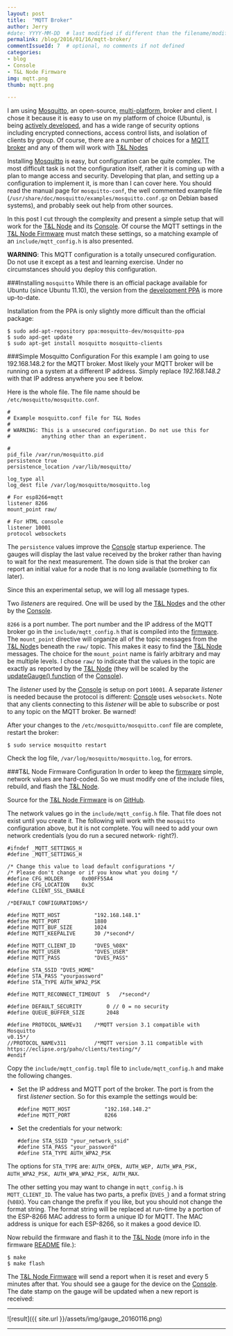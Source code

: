 ```yaml
---
layout: post
title:  "MQTT Broker"
author: Jerry
#date: YYYY-MM-DD  # last modified if different than the filename/modification time
permalink: /blog/2016/01/16/mqtt-broker/
commentIssueId: 7  # optional, no comments if not defined
categories:
- blog
- Console
- T&L Node Firmware
img: mqtt.png
thumb: mqtt.png

---
```

I am using
[Mosquitto](http://mosquitto.org/),
an open-source,
[multi-platform](http://mosquitto.org/download/), broker and client.
I chose it because it is easy to use on my platform of choice (Ubuntu),
is being [actively developed](http://www.eclipse.org/mosquitto/), and
has a wide range of security options including encrypted connections,
access control lists, and isolation of clients by group.  Of course,
there are a number of choices for a
[MQTT broker](https://github.com/mqtt/mqtt.github.io/wiki/servers) and
any of them will work with [T&L Nodes][tlnode]

Installing 
[Mosquitto](http://mosquitto.org/) is easy, but configuration can be quite
complex. The most difficult task is not the configuration itself, rather
it is coming up with a plan to mange
access and security. Developing that plan, and setting up a
configuration to implement it, is more than I can cover here. 
You should read the manual page for
`mosquitto-conf`, the well commented example file
(`/usr/share/doc/mosquitto/examples/mosquitto.conf.gz` on Debian
based systems), and probably seek out help from other sources.

In this post I cut through the complexity and present a
simple setup that will work for the
[T&L Node][tlnode] and its
[Console][console]. Of course the MQTT settings in the
[T&L Node Firmware][fw] must match these settings, so a
matching example of an `include/mqtt_config.h` is also presented.

__WARNING__: This MQTT configuration is a totally unsecured
configuration. Do not use it except as a test and learning exercise.
Under no circumstances should you deploy this configuration. 

<!--more-->

###Installing `mosquitto`
While there is an official package available for Ubuntu (since Ubuntu
11.10), the version from the
[development PPA](https://launchpad.net/~mosquitto-dev/+archive/ubuntu/mosquitto-ppa)
is more up-to-date.

Installation from the PPA is only slightly more difficult than the
official package:

    $ sudo add-apt-repository ppa:mosquitto-dev/mosquitto-ppa
    $ sudo apd-get update
    $ sudo apt-get install mosquitto mosquitto-clients

###Simple Mosquitto Configuration
For this example I am going to use 192.168.148.2 for the MQTT broker.
Most likely your MQTT broker will be running on a system at a different
IP address. Simply replace _192.168.148.2_ with that IP address anywhere
you see it below.

Here is the whole file. The file name should be
`/etc/mosquitto/mosquitto.conf`.

    # 
    # Example mosquitto.conf file for T&L Nodes
    #
    # WARNING: This is a unsecured configuration. Do not use this for
    #          anything other than an experiment.

    # 
    pid_file /var/run/mosquitto.pid
    persistence true
    persistence_location /var/lib/mosquitto/

    log_type all
    log_dest file /var/log/mosquitto/mosquitto.log

    # For esp8266+mqtt
    listener 8266
    mount_point raw/

    # For HTML console
    listener 10001
    protocol websockets

The `persistence` values improve the [Console][console] startup
experience. The gauges will display the last value received by the
broker rather than having to wait for the next measurement. The
down side is that the broker can report an initial value for a node that
is no long available (something to fix later).

Since this an experimental setup, we will log all message types.

Two _listeners_ are required. One will be used by the [T&L Node][tlnode]s
and the other by the [Console][console].

`8266` is a port number. The port number and the  IP address of the MQTT
broker go in the `include/mqtt_config.h` that is compiled into the
[firmware][fw].  The `mount_point` directive will organize all of the
topic messages from the [T&L Node][tlnode]s beneath the `raw/` topic.
This makes it easy to find the [T&L Node][tlnode] messages. The choice
for the `mount_point` name is fairly arbitrary and may be multiple
levels. I chose `raw/` to indicate that the values in the topic are
exactly as reported by the [T&L Node][tlnode] (they will be scaled by the
[updateGauge() function](https://github.com/jdunmire/TLnodeConsole/blob/master/html/js/gauges.js#L53)
of the [Console][console]).

The _listener_ used by the [Console][console] is setup on port `10001`.
A separate _listener_ is needed because the protocol is different:
[Console][console] uses `websockets`. Note that any clients connecting
to this _listener_ will be able to subscribe or post to any topic on
the MQTT broker. Be warned!

After your changes to the `/etc/mosquitto/mosquitto.conf` file are
complete, restart the broker:

    $ sudo service mosquitto restart

Check the log file, `/var/log/mosquitto/mosquitto.log`, for errors.

###T&L Node Firmware Configuration
In order to keep the [firmware][fw] simple, network values are
hard-coded. So we must modify one of the include files, rebuild, and
flash the [T&L Node][tlnode].

Source for the [T&L Node Firmware][fw] is on
[GitHub](https://github.com/jdunmire/TLnodeFW.git).

The network values go in the `include/mqtt_config.h` file. That file
does not exist until you create it. The following will work with the
`mosquitto` configuration above, but it is not complete. You will need
to add your own network credentials (you do run a secured network-
right?).

    #ifndef _MQTT_SETTINGS_H
    #define _MQTT_SETTINGS_H

    /* Change this value to load default configurations */
    /* Please don't change or if you know what you doing */
    #define CFG_HOLDER      0x00FF55A4
    #define CFG_LOCATION    0x3C
    #define CLIENT_SSL_ENABLE

    /*DEFAULT CONFIGURATIONS*/

    #define MQTT_HOST           "192.168.148.1"
    #define MQTT_PORT           1880
    #define MQTT_BUF_SIZE       1024
    #define MQTT_KEEPALIVE      30 /*second*/

    #define MQTT_CLIENT_ID      "DVES_%08X"
    #define MQTT_USER           "DVES_USER"
    #define MQTT_PASS           "DVES_PASS"

    #define STA_SSID "DVES_HOME"
    #define STA_PASS "yourpassword"
    #define STA_TYPE AUTH_WPA2_PSK

    #define MQTT_RECONNECT_TIMEOUT  5   /*second*/

    #define DEFAULT_SECURITY        0 // 0 = no security
    #define QUEUE_BUFFER_SIZE       2048

    #define PROTOCOL_NAMEv31    /*MQTT version 3.1 compatible with Mosquitto
    v0.15*/
    //PROTOCOL_NAMEv311         /*MQTT version 3.11 compatible with
    https://eclipse.org/paho/clients/testing/*/
    #endif

Copy the `include/mqtt_config.tmpl` file to `include/mqtt_config.h` and
make the following changes.

  * Set the IP address and MQTT port of the broker. The port is from the
      first _listener_ section. So for this example the settings would
      be:

        #define MQTT_HOST           "192.168.148.2"
        #define MQTT_PORT           8266

  * Set the credentials for your network:

        #define STA_SSID "your_network_ssid"
        #define STA_PASS "your_password"
        #define STA_TYPE AUTH_WPA2_PSK

The options for `STA_TYPE` are: `AUTH_OPEN, AUTH_WEP,
AUTH_WPA_PSK, AUTH_WPA2_PSK, AUTH_WPA_WPA2_PSK, AUTH_MAX`.

The other setting you may want to change in `mqtt_config.h` is
`MQTT_CLIENT_ID`. The value has two parts, a prefix (`DVES_`) and a
format string (`%08X`). You can change the prefix if you like, but you
should not change the format string. The format
string will be replaced at run-time by a portion of the ESP-8266
MAC address to form a unique ID for MQTT.  The MAC address is unique for
each ESP-8266, so it makes a good device ID.

Now rebuild the firmware and flash it to the [T&L Node][tlnode] (more
info in the firmware 
[README](https://github.com/jdunmire/TLnodeFW) file.):

    $ make
    $ make flash

The [T&L Node Firmware][fw] will send a report when it is reset and every 5
minutes after that. You should see a gauge for the device on the
[Console][console].
The date stamp on the gauge will be updated when a new report is
received:

- - -

![result]({{ site.url }}/assets/img/gauge_20160116.png)

- - -

[console]: /component/TLnodeConsole
[tlnode]: /component/tlnode
[fw]: /component/tlnodefw
